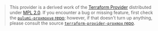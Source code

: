 > This provider is a derived work of the [Terraform Provider](https://github.com/Doublemine/terraform-provider-proxmox)
> distributed under [MPL 2.0](https://www.mozilla.org/en-US/MPL/2.0/). If you encounter a bug or missing feature,
> first check the [`pulumi-proxmoxve` repo](https://github.com/Doublemine/pulumi-proxmoxve/issues); however, if that doesn't turn up anything,
> please consult the source [`terraform-provider-proxmox` repo](https://github.com/Doublemine/terraform-provider-proxmox/issues).
